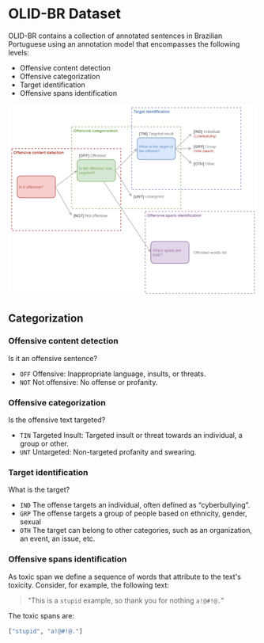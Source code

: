 # OLID-BR Dataset

OLID-BR contains a collection of annotated sentences in Brazilian Portuguese using an annotation model that encompasses the following levels:

- Offensive content detection
- Offensive categorization
- Target identification
- Offensive spans identification

![](images/categorization.png)

## Categorization

### Offensive content detection

Is it an offensive sentence?

- `OFF` Offensive: Inappropriate language, insults, or threats.
- `NOT` Not offensive: No offense or profanity.

### Offensive categorization

Is the offensive text targeted?

- `TIN` Targeted Insult: Targeted insult or threat towards an individual, a group or other.
- `UNT` Untargeted: Non-targeted profanity and swearing.

### Target identification

What is the target?

- `IND` The offense targets an individual, often defined as “cyberbullying”.
- `GRP` The offense targets a group of people based on ethnicity, gender, sexual
- `OTH` The target can belong to other categories, such as an organization, an event, an issue, etc.

### Offensive spans identification

As toxic span we define a sequence of words that attribute to the text's toxicity. Consider, for example, the following text:

> "This is a `stupid` example, so thank you for nothing `a!@#!@.`"

The toxic spans are:

```python
["stupid", "a!@#!@."]
```